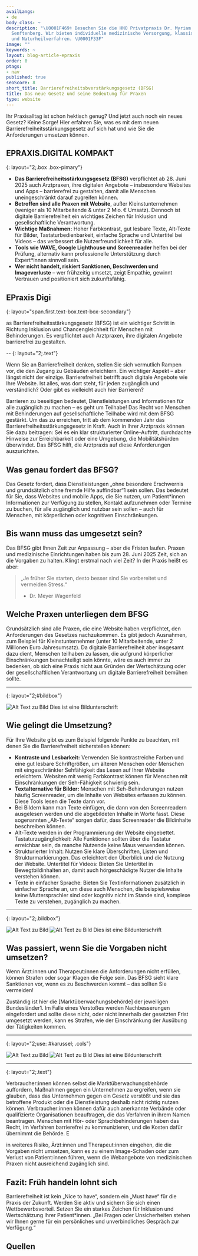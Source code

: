 ```yaml
---
availLangs:
- de
body_class: ~
description: "\U0001F469‍⚕️ Besuchen Sie die HNO Privatpraxis Dr. Myriam Genné in
  Senftenberg. Wir bieten individuelle medizinische Versorgung, klassische HNO-Leistungen
  und Naturheilverfahren. \U0001F33F"
image: ""
keywords: ~
layout: blog-article-epraxis
order: 0
ptags:
- nav
published: true
seoScore: 8
short_title: Barrierefreiheitsbverstärkungsgesetz (BFSG)
title: Das neue Gesetz und seine Bedeutung für Praxen
type: website
---
```



Ihr Praxisalltag ist schon hektisch genug? Und jetzt auch noch ein neues Gesetz? Keine Sorge! Hier erfahren Sie, was es mit dem neuen Barrierefreiheitsstärkungsgesetz auf sich hat und wie Sie die Anforderungen umsetzen können.

## EPRAXIS.DIGITAL KOMPAKT
{: layout="2;.box .box-pimary"}

- **Das Barrierefreiheitsstärkungsgesetz (BFSG)** verpflichtet ab 28. Juni 2025 auch Arztpraxen, ihre digitalen Angebote – insbesondere Websites und Apps – barrierefrei zu gestalten, damit alle Menschen uneingeschränkt darauf zugreifen können. 
- **Betroffen sind alle Praxen mit Website**, außer Kleinstunternehmen (weniger als 10 Mitarbeitende & unter 2 Mio. € Umsatz). Dennoch ist digitale Barrierefreiheit ein wichtiges Zeichen für Inklusion und gesellschaftliche Verantwortung. 
- **Wichtige Maßnahmen:** Hoher Farbkontrast, gut lesbare Texte, Alt-Texte für Bilder, Tastaturbedienbarkeit, einfache Sprache und Untertitel bei Videos – das verbessert die Nutzerfreundlichkeit für alle. 
- **Tools wie WAVE, Google Lighthouse und Screenreader** helfen bei der Prüfung, alternativ kann professionelle Unterstützung durch Expert*innen sinnvoll sein. 
- **Wer nicht handelt, riskiert Sanktionen, Beschwerden und Imageverluste** – wer frühzeitig umsetzt, zeigt Empathie, gewinnt Vertrauen und positioniert sich zukunftsfähig.


## EPraxis Digi
{: layout="span.first.text-box.text-box-secondary"}

as Barrierefreiheitsstärkungsgesetz (BFSG) ist ein wichtiger Schritt in Richtung Inklusion und Chancengleichheit für Menschen mit Behinderungen. Es verpflichtet auch Arztpraxen, ihre digitalen Angebote barrierefrei zu gestalten.




--
{: layout="2;.text"}


Wenn Sie an Barrierefreiheit denken, stellen Sie sich vermutlich Rampen vor, die den Zugang zu Gebäuden erleichtern. Ein wichtiger Aspekt – aber längst nicht der einzige. Barrierefreiheit betrifft auch digitale Angebote wie Ihre Website. Ist alles, was dort steht, für jeden zugänglich und verständlich? Oder gibt es vielleicht auch hier Barrieren? 

Barrieren zu beseitigen bedeutet, Dienstleistungen und Informationen für alle zugänglich zu machen – es geht um Teilhabe! Das Recht von Menschen mit Behinderungen auf gesellschaftliche Teilhabe wird mit dem BFSG gestärkt. Um das zu erreichen, tritt ab dem kommenden Jahr das Barrierefreiheitsstärkungsgesetz in Kraft. Auch in Ihrer Arztpraxis können Sie dazu beitragen: Sei es ein klar strukturierter Online-Auftritt, durchdachte Hinweise zur Erreichbarkeit oder eine Umgebung, die Mobilitätshürden überwindet. Das BFSG hilft, die Arztpraxis auf diese Anforderungen auszurichten. 

## Was genau fordert das BFSG? 

Das Gesetz fordert, dass Dienstleistungen „ohne besondere Erschwernis und grundsätzlich ohne fremde Hilfe auffindbar“1 sein sollen. Das bedeutet für Sie, dass Websites und mobile Apps, die Sie nutzen, um Patient*innen Informationen zur Verfügung zu stellen, Kontakt aufzunehmen oder Termine zu buchen, für alle zugänglich und nutzbar sein sollen – auch für Menschen, mit körperlichen oder kognitiven Einschränkungen. 

## Bis wann muss das umgesetzt sein? 

Das BFSG gibt Ihnen Zeit zur Anpassung – aber die Fristen laufen. Praxen und medizinische Einrichtungen haben bis zum 28. Juni 2025 Zeit, sich an die Vorgaben zu halten. Klingt erstmal nach viel Zeit? In der Praxis heißt es aber:


> „Je früher Sie starten, desto besser sind Sie vorbereitet und vermeiden Stress.“
> - Dr. Meyer Wagenfeld

## Welche Praxen unterliegen dem BFSG 

Grundsätzlich sind alle Praxen, die eine Website haben verpflichtet, den Anforderungen des Gesetzes nachzukommen. Es gibt jedoch Ausnahmen, zum Beispiel für Kleinstunternehmer (unter 10 Mitarbeitende, unter 2 Millionen Euro Jahresumsatz). Da digitale Barrierefreiheit aber insgesamt dazu dient, Menschen teilhaben zu lassen, die aufgrund körperlicher Einschränkungen benachteiligt sein könnte, wäre es auch immer zu bedenken, ob sich eine Praxis nicht aus Gründen der Wertschätzung oder der gesellschaftlichen Verantwortung um digitale Barrierefreiheit bemühen sollte.


---
{: layout="2;#bildbox"}

![Alt Text zu Bild](https://cdn.leuffen.de//leu-stock/v2/337/2-1_gfedcba/AdobeStock_881988558.webp)
Dies ist eine Bildunterschrift



## Wie gelingt die Umsetzung? 

Für Ihre Website gibt es zum Beispiel folgende Punkte zu beachten, mit denen Sie die Barrierefreiheit sicherstellen können:

- **Kontraste und Lesbarkeit:** Verwenden Sie kontrastreiche Farben und eine gut lesbare Schriftgrößen, um älteren Menschen oder Menschen mit eingeschränkter Sehfähigkeit das Lesen auf Ihrer Website erleichtern. Websiten mit wenig Farbkontrast können für Menschen mit Einschränkungen der Seh-Fähigkeit schwierig sein. 
- **Textalternative für Bilder:** Menschen mit Seh-Behinderungen nutzen häufig Screenreader, um die Inhalte von Websites erfassen zu können. Diese Tools lesen die Texte dann vor. 
- Bei Bildern kann man Texte einfügen, die dann von den Screenreadern ausgelesen werden und die abgebildeten Inhalte in Worte fasst. Diese sogenannten „Alt-Texte“ sorgen dafür, dass Screenreader die Bildinhalte beschreiben können. 
- Alt-Texte werden in der Programmierung der Website eingebettet. Tastaturzugänglichkeit: Alle Funktionen sollten über die Tastatur erreichbar sein, da manche Nutzende keine Maus verwenden können. 
- Strukturierter Inhalt: Nutzen Sie klare Überschriften, Listen und Strukturmarkierungen. Das erleichtert den Überblick und die Nutzung der Website. Untertitel für Videos: Bieten Sie Untertitel in Bewegtbildinhalten an, damit auch hörgeschädigte Nutzer die Inhalte verstehen können. 
- Texte in einfacher Sprache: Bieten Sie Textinformationen zusätzlich in einfacher Sprache an, um diese auch Menschen, die beispielsweise keine Muttersprachler sind oder kognitiv nicht im Stande sind, komplexe Texte zu verstehen, zugänglich zu machen.



---
{: layout="2;.bildbox"}

![Alt Text zu Bild](https://cdn.leuffen.de//leu-stock/v2/337/2-1_gfedcba/AdobeStock_881988558.webp)
![Alt Text zu Bild](https://cdn.leuffen.de//leu-stock/v2/337/2-1_gfedcba/AdobeStock_881988558.webp)
Dies ist eine Bildunterschrift

## Was passiert, wenn Sie die Vorgaben nicht umsetzen? 

Wenn Ärzt:innen und Therapeut:innen die Anforderungen nicht erfüllen, können Strafen oder sogar Klagen die Folge sein. Das BFSG sieht klare Sanktionen vor, wenn es zu Beschwerden kommt – das sollten Sie vermeiden! 

Zuständig ist hier die [Marktüberwachungsbehörde] der jeweiligen Bundesländer1. Im Falle eines Verstoßes werden Nachbesserungen eingefordert und sollte diese nicht, oder nicht innerhalb der gesetzten Frist umgesetzt werden, kann es Strafen, wie der Einschränkung der Ausübung der Tätigkeiten kommen.


---
{: layout="2;use: #karussel; .cols"}

![Alt Text zu Bild](https://cdn.leuffen.de//leu-stock/v2/337/2-1_gfedcba/AdobeStock_881988558.webp)
![Alt Text zu Bild](https://cdn.leuffen.de//leu-stock/v2/337/2-1_gfedcba/AdobeStock_881988558.webp)
Dies ist eine Bildunterschrift



---
{: layout="2;.text"}

Verbraucher:innen können selbst die Marktüberwachungsbehörde auffordern, Maßnahmen gegen ein Unternehmen zu ergreifen, wenn sie glauben, dass das Unternehmen gegen ein Gesetz verstößt und sie das betroffene Produkt oder die Dienstleistung deshalb nicht richtig nutzen können. Verbraucher:innen können dafür auch anerkannte Verbände oder qualifizierte Organisationen beauftragen, die das Verfahren in ihrem Namen beantragen. Menschen mit Hör- oder Sprachbehinderungen haben das Recht, im Verfahren barrierefrei zu kommunizieren, und die Kosten dafür übernimmt die Behörde. E

in weiteres Risiko, Ärzt:innen und Therapeut:innen eingehen, die die Vorgaben nicht umsetzen, kann es zu einem Image-Schaden oder zum Verlust von Patient:innen führen, wenn die Webangebote von medizinischen Praxen nicht ausreichend zugänglich sind.


## Fazit: Früh handeln lohnt sich 

Barrierefreiheit ist kein „Nice to have“, sondern ein „Must have“ für die Praxis der Zukunft. Werden Sie aktiv und sichern Sie sich einen Wettbewerbsvorteil. Setzen Sie ein starkes Zeichen für Inklusion und Wertschätzung Ihrer Patient*innen. „Bei Fragen oder Unsicherheiten stehen wir Ihnen gerne für ein persönliches und unverbindliches Gespräch zur Verfügung.“


## Quellen

<!-- Wie können hier Quellen einfach angegeben werden? -->

<!-- Include des Author Textes sollte im Layout passieren -->
